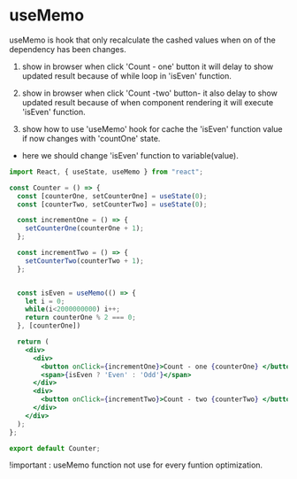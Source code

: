 #  useMemo    

useMemo is hook that only recalculate the cashed values when on of the dependency has been changes.  

1. show in browser when click 'Count - one' button it will delay to show updated result because of while loop in 'isEven' function.   

2. show in browser when click 'Count -two' button- it also delay to show updated result because of when component rendering it will execute 'isEven' function.    

3. show how to use 'useMemo' hook for cache the 'isEven' function value if now changes with 'countOne' state. 
* here we should change 'isEven' function to variable(value).      

```jsx
import React, { useState, useMemo } from "react";

const Counter = () => {
  const [counterOne, setCounterOne] = useState(0);
  const [counterTwo, setCounterTwo] = useState(0);

  const incrementOne = () => {
    setCounterOne(counterOne + 1);
  };

  const incrementTwo = () => {
    setCounterTwo(counterTwo + 1);
  };


  const isEven = useMemo(() => {
    let i = 0;
    while(i<2000000000) i++;
    return counterOne % 2 === 0;
  }, [counterOne])  

  return (
    <div>
      <div>
        <button onClick={incrementOne}>Count - one {counterOne} </button>
        <span>{isEven ? 'Even' : 'Odd'}</span>
      </div>
      <div>
        <button onClick={incrementTwo}>Count - two {counterTwo} </button>
      </div>
    </div>
  );
};

export default Counter;
```

!important : useMemo function not use for every funtion optimization.    